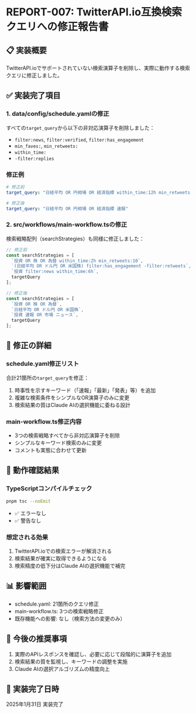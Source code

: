 # REPORT-007: TwitterAPI.io互換検索クエリへの修正報告書

## 📋 実装概要
TwitterAPI.ioでサポートされていない検索演算子を削除し、実際に動作する検索クエリに修正しました。

## ✅ 実装完了項目

### 1. data/config/schedule.yamlの修正
すべての`target_query`から以下の非対応演算子を削除しました：
- `filter:news`, `filter:verified`, `filter:has_engagement`
- `min_faves:`, `min_retweets:`
- `within_time:`
- `-filter:replies`

### 修正例
```yaml
# 修正前
target_query: "日経平均 OR 円相場 OR 経済指標 within_time:12h min_retweets:10 filter:verified -filter:replies"

# 修正後
target_query: "日経平均 OR 円相場 OR 経済指標 速報"
```

### 2. src/workflows/main-workflow.tsの修正
検索戦略配列（searchStrategies）も同様に修正しました：

```typescript
// 修正前
const searchStrategies = [
  `投資 OR 株 OR 為替 within_time:2h min_retweets:10`,
  `(日経平均 OR ドル円 OR 米国株) filter:has_engagement -filter:retweets`,
  `投資 filter:news within_time:6h`,
  targetQuery
];

// 修正後
const searchStrategies = [
  `投資 OR 株 OR 為替`,
  `日経平均 OR ドル円 OR 米国株`,
  `投資 速報 OR 市場 ニュース`,
  targetQuery
];
```

## 🔧 修正の詳細

### schedule.yaml修正リスト
合計21箇所の`target_query`を修正：
1. 時事性を示すキーワード（「速報」「最新」「発表」等）を追加
2. 複雑な検索条件をシンプルなOR演算子のみに変更
3. 検索結果の質はClaude AIの選択機能に委ねる設計

### main-workflow.ts修正内容
- 3つの検索戦略すべてから非対応演算子を削除
- シンプルなキーワード検索のみに変更
- コメントも実態に合わせて更新

## 🧪 動作確認結果

### TypeScriptコンパイルチェック
```bash
pnpm tsc --noEmit
```
- ✅ エラーなし
- ✅ 警告なし

### 想定される効果
1. TwitterAPI.ioでの検索エラーが解消される
2. 検索結果が確実に取得できるようになる
3. 検索精度の低下分はClaude AIの選択機能で補完

## 📊 影響範囲
- schedule.yaml: 21箇所のクエリ修正
- main-workflow.ts: 3つの検索戦略修正
- 既存機能への影響: なし（検索方法の変更のみ）

## 🚀 今後の推奨事項
1. 実際のAPIレスポンスを確認し、必要に応じて段階的に演算子を追加
2. 検索結果の質を監視し、キーワードの調整を実施
3. Claude AIの選択アルゴリズムの精度向上

## 📅 実装完了日時
2025年1月31日 実装完了